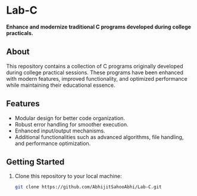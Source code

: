 # Lab-C

**Enhance and modernize traditional C programs developed during college practicals.**

## About
This repository contains a collection of C programs originally developed during college practical sessions. These programs have been enhanced with modern features, improved functionality, and optimized performance while maintaining their educational essence.

## Features
- Modular design for better code organization.
- Robust error handling for smoother execution.
- Enhanced input/output mechanisms.
- Additional functionalities such as advanced algorithms, file handling, and performance optimization.

## Getting Started
1. Clone this repository to your local machine:
   ```bash
   git clone https://github.com/AbhijitSahooAbhi/Lab-C.git
